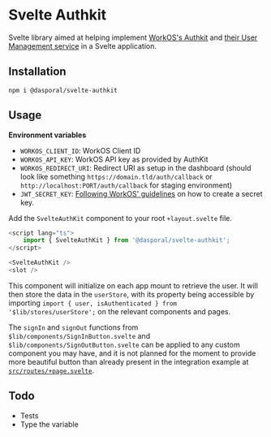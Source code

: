 # Svelte Authkit

Svelte library aimed at helping implement [WorkOS's Authkit](https://www.authkit.com/) and [their User Management service](https://workos.com/docs/user-management) in a Svelte application.

## Installation

```shell
npm i @dasporal/svelte-authkit
```

## Usage

**Environment variables**

- `WORKOS_CLIENT_ID`: WorkOS Client ID
- `WORKOS_API_KEY`: WorkOS API key as provided by AuthKit
- `WORKOS_REDIRECT_URI`: Redirect URI as setup in the dashboard (should look like something `https://domain.tld/auth/callback` or `http://localhost:PORT/auth/callback` for staging environment)
- `JWT_SECRET_KEY`: [Following WorkOS' guidelines](https://workos.com/docs/user-management/3-handle-the-user-session/create-a-signing-secret) on how to create a secret key.

Add the `SvelteAuthKit` component to your root `+layout.svelte` file.

```typescript
<script lang="ts">
    import { SvelteAuthKit } from '@dasporal/svelte-authkit';
</script>

<SvelteAuthKit />
<slot />
```

This component will initialize on each app mount to retrieve the user. It will then store the data in the `userStore`, with its property being accessible by importing `import { user, isAuthenticated } from '$lib/stores/userStore';` on the relevant components and pages.

The `signIn` and `signOut` functions from `$lib/components/SignInButton.svelte` and `$lib/components/SignOutButton.svelte` can be applied to any custom component you may have, and it is not planned for the moment to provide more beautiful button than already present in the integration example at [`src/routes/+page.svelte`](./src/routes/+page.svelte).

## Todo

- Tests
- Type the variable
